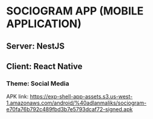 # SOCIOGRAM APP (MOBILE APPLICATION)

## Server: NestJS
## Client: React Native

### Theme: Social Media

APK link: https://exp-shell-app-assets.s3.us-west-1.amazonaws.com/android/%40adlanmaliks/sociogram-e70fa76b792c489fbd3b7e5793dcaf72-signed.apk
